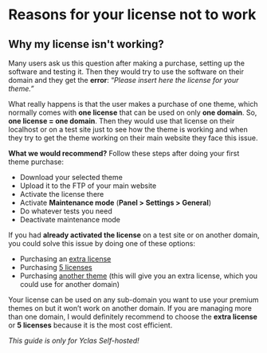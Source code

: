 
# Reasons for your license not to work

## Why my license isn't working?

Many users ask us this question after making a purchase, setting up the software and testing it. Then they would try to use the software on their domain and they get the  **error**: “_Please insert here the license for your theme.”_

What really happens is that the user makes a purchase of one theme, which normally comes with  **one license**  that can be used on only  **one domain**. So,  **one license = one domain**. Then they would use that license on their localhost or on a test site just to see how the theme is working and when they try to get the theme working on their main website they face this issue.

**What we would recommend?**  Follow these steps after doing your first theme purchase:

-   Download your selected theme
-   Upload it to the FTP of your main website
-   Activate the license there
-   Activate  **Maintenance mode**  (**Panel > Settings > General**)
-   Do whatever tests you need
-   Deactivate maintenance mode

If you had  **already activated the license**  on a test site or on another domain, you could solve this issue by doing one of these options:

-   Purchasing an  [extra license](https://selfhosted.yclas.com/services/one-extra-license.html)
-   Purchasing  [5 licenses](https://selfhosted.yclas.com/services/theme-license-5-sites.html)
-   Purchasing  [another theme](https://selfhosted.yclas.com/themes/)  (this will give you an extra license, which you could use for another domain)

Your license can be used on any sub-domain you want to use your premium themes on but it won’t work on another domain. If you are managing more than one domain, I would definitely recommend to choose the  **extra license**  or  **5 licenses** because it is the most cost efficient.

*This guide is only for Yclas Self-hosted!*
